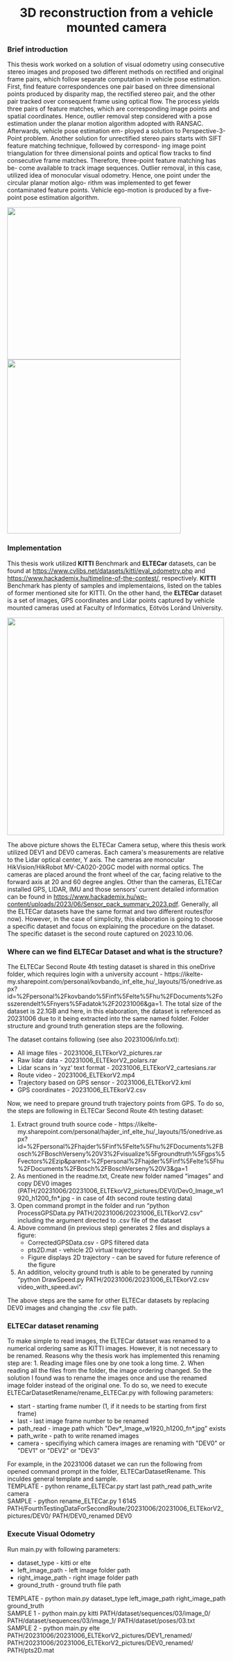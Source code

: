 <h1 align="center"> <b>3D reconstruction from a vehicle mounted camera</b>  </h1>

<h3> Brief introduction </h3>
<p>This thesis work worked on a solution of visual odometry using consecutive stereo images and proposed two different methods on rectified and original frame pairs, which follow separate computation in vehicle pose estimation. First, find feature correspondences one pair based on three dimensional points produced by disparity map, the rectified stereo pair, and the other pair tracked over consequent frame using optical flow. The process yields three pairs of feature matches, which are corresponding image points and spatial coordinates. Hence, outlier removal step considered with a pose estimation under the planar motion algorithm adopted with RANSAC. Afterwards, vehicle pose estimation em- ployed a solution to Perspective-3-Point problem. Another solution for unrectified stereo pairs starts with SIFT feature matching technique, followed by correspond- ing image point triangulation for three dimensional points and optical flow tracks to find consecutive frame matches. Therefore, three-point feature matching has be- come available to track image sequences. Outlier removal, in this case, utilized idea of monocular visual odometry. Hence, one point under the circular planar motion algo- rithm was implemented to get fewer contaminated feature points. Vehicle ego-motion is produced by a five-point pose estimation algorithm. </p>

<img src="https://github.com/bbaigalmaa/3D-reconstruction-from-a-vehicle-mounted-camera/assets/25894954/35ed2c1a-f26d-4316-9b15-c5d207ab3fba" width="400" height="350">
<img src="https://github.com/bbaigalmaa/3D-reconstruction-from-a-vehicle-mounted-camera/assets/25894954/5969ba0e-2847-4a74-a82d-a0fe64e089b1" width="400" height="400"> 


<h3> Implementation </h3>

This thesis work utilized **KITTI** Benchmark and **ELTECar** datasets, can be found at https://www.cvlibs.net/datasets/kitti/eval_odometry.php and https://www.hackademix.hu/timeline-of-the-contest/, respectively. **KITTI** Benchmark has plenty of samples and implementaions, listed on the tables of former mentioned site for KITTI. 
On the other hand, the **ELTECar** dataset is a set of images, GPS coordinates and Lidar points captured by vehicle mounted cameras used at Faculty of Informatics, Eötvös Loránd University.

<img src="https://github.com/bbaigalmaa/3D-reconstruction-from-a-vehicle-mounted-camera/assets/25894954/3b57ae26-e7af-44a9-a970-8cb2ea548753" width="500" height="500">

The above picture shows the ELTECar Camera setup, where this thesis work utilized DEV1 and DEV0 cameras. Each camera's measurements are relative to the Lidar optical center, Y axis. The cameras are monocular HikVision/HikRobot MV-CA020-20GC model with normal optics. The cameras are placed around the front wheel of the car, facing relative to the forward axis at 20 and 60 degree angles. Other than the cameras, ELTECar installed GPS, LIDAR, IMU and those sensors' current detailed information can be found in https://www.hackademix.hu/wp-content/uploads/2023/06/Sensor_pack_summary_2023.pdf. Generally, all the ELTECar datasets have the same format and two different routes(for now). However, in the case of simplicity, this elaboration is going to choose a specific dataset and focus on explaining the procedure on the dataset. The specific dataset is the second route captured on 2023.10.06. 

<h3>Where can we find ELTECar Dataset and what is the structure?</h3>
The ELTECar Second Route 4th testing dataset is shared in this oneDrive folder, which requires login with a university account - https://ikelte-my.sharepoint.com/personal/kovbando_inf_elte_hu/_layouts/15/onedrive.aspx?id=%2Fpersonal%2Fkovbando%5Finf%5Felte%5Fhu%2FDocuments%2Fosszerendelt%5Fnyers%5Fadatok%2F20231006&ga=1. The total size of the dataset is 22.1GB and here, in this elaboration, the dataset is referenced as 20231006 due to it being extracted into the same named folder. Folder structure and ground truth generation steps are the following.

The dataset contains following (see also 20231006/info.txt): 
<ul>
  <li>All image files - 20231006_ELTEkorV2_pictures.rar</li>
  <li>Raw lidar data - 20231006_ELTEkorV2_polars.rar</li>
  <li>Lidar scans in ‘xyz’ text format - 20231006_ELTEkorV2_cartesians.rar</li>
  <li>Route video - 20231006_ELTEkorV2.mp4</li>
  <li>Trajectory based on GPS sensor - 20231006_ELTEkorV2.kml</li>
  <li>GPS coordinates - 20231006_ELTEkorV2.csv</li>
</ul> 

Now, we need to prepare ground truth trajectory points from GPS. To do so, the steps are following in ELTECar Second Route 4th testing dataset:
<ol>
  <li>Extract ground truth source code - https://ikelte-my.sharepoint.com/personal/hajder_inf_elte_hu/_layouts/15/onedrive.aspx?id=%2Fpersonal%2Fhajder%5Finf%5Felte%5Fhu%2FDocuments%2FBosch%2FBoschVerseny%20V3%2Fvisualize%5Fgroundtruth%5Fgps%5Fvectors%2Ezip&parent=%2Fpersonal%2Fhajder%5Finf%5Felte%5Fhu%2FDocuments%2FBosch%2FBoschVerseny%20V3&ga=1</li>
  <li>As mentioned in the readme.txt, Create new folder named “images” and copy DEV0 images (PATH/20231006/20231006_ELTEkorV2_pictures/DEV0/Dev0_Image_w1920_h1200_fn*.jpg - in case of 4th second route testing data)</li>
  <li>Open command prompt in the folder and run “python ProcessGPSData.py PATH/20231006/20231006_ELTEkorV2.csv” including the argument directed to .csv file of the dataset </li>
  <li>Above command (in previous step) generates 2 files and displays a figure:
		<ul>
            	    <li>CorrectedGPSData.csv - GPS filtered data</li>
		    <li>pts2D.mat - vehicle 2D virtual trajectory</li>
		    <li>Figure displays 2D trajectory - can be saved for future reference of the figure </li> </ul>
  <li>An addition, velocity ground truth is able to be generated by running “python DrawSpeed.py PATH/20231006/20231006_ELTEkorV2.csv video_with_speed.avi”. </li>
</ol> 
The above steps are the same for other ELTECar datasets by replacing DEV0 images and changing the .csv file path.

<h3>ELTECar dataset renaming </h3>
To make simple to read images, the ELTECar dataset was renamed to a numerical ordering same as KITTI images. However, it is not necessary to be renamed. Reasons why the thesis work has implemented this renaming step are: 1. Reading image files one by one took a long time.
                        2. When reading all the files from the folder, the image ordering changed.
So the solution I found was to rename the images once and use the renamed image folder instead of the original one.
To do so, we need to execute ELTECarDatasetRename/rename_ELTECar.py with following parameters:
<ul>
<li> start - starting frame number (1, if it needs to be starting from first frame)</li>
    <li>last - last image frame number to be renamed </li>
    <li>path_read - image path which "Dev*_Image_w1920_h1200_fn*.jpg" exists</li>
    <li>path_write - path to write renamed images</li>
    <li>camera - specifiying which camera images are renaming with "DEV0" or "DEV1" or "DEV2" or "DEV3"</li>
</ul>
For example, in the 20231006 dataset we can run the following from opened command prompt in the folder, ELTECarDatasetRename. This inculdes general template and sample. <br>
TEMPLATE  -  python rename_ELTECar.py start last path_read path_write camera <br>
SAMPLE    -  python rename_ELTECar.py 1 6145 PATH/FourthTestingDataForSecondRoute/20231006/20231006_ELTEkorV2_pictures/DEV0/ PATH/DEV0_renamed DEV0 <br>

<h3>Execute Visual Odometry </h3>
Run main.py with following parameters:
<ul>
    <li>dataset_type - kitti or elte</li>
    <li>left_image_path - left image folder path</li>
    <li>right_image_path - right image folder path</li>
    <li>ground_truth - ground truth file path</li>
</ul>
 
TEMPLATE - python main.py dataset_type left_image_path right_image_path ground_truth <br>
SAMPLE 1  -  python main.py kitti PATH/dataset/sequences/03/image_0/ PATH/dataset/sequences/03/image_1/ PATH/dataset/poses/03.txt <br>
SAMPLE 2  -  python main.py elte PATH/20231006/20231006_ELTEkorV2_pictures/DEV1_renamed/ PATH/20231006/20231006_ELTEkorV2_pictures/DEV0_renamed/ PATH/pts2D.mat <br>
